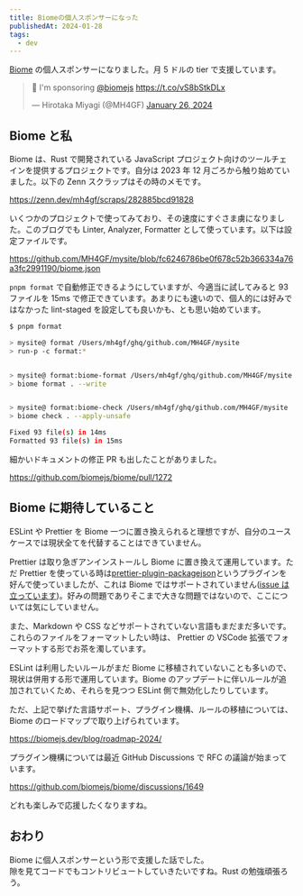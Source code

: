 ```yaml
---
title: Biomeの個人スポンサーになった
publishedAt: 2024-01-28
tags:
  - dev
---
```


[Biome](https://biomejs.dev/) の個人スポンサーになりました。月 5 ドルの tier で支援しています。

<blockquote class="twitter-tweet">
   <p lang="en" dir="ltr">
      💖 I&#39;m sponsoring <a href="https://twitter.com/biomejs?ref_src=twsrc%5Etfw">@biomejs</a> <a href="https://t.co/vS8bStkDLx">https://t.co/vS8bStkDLx</a>
   </p>
   &mdash; Hirotaka Miyagi (@MH4GF) <a href="https://twitter.com/MH4GF/status/1750681008134115423?ref_src=twsrc%5Etfw">January 26, 2024</a>
</blockquote>

## Biome と私

Biome は、Rust で開発されている JavaScript プロジェクト向けのツールチェインを提供するプロジェクトです。自分は 2023 年 12 月ごろから触り始めていました。以下の Zenn スクラップはその時のメモです。

https://zenn.dev/mh4gf/scraps/282885bcd91828

いくつかのプロジェクトで使ってみており、その速度にすぐさま虜になりました。このブログでも Linter, Analyzer, Formatter として使っています。以下は設定ファイルです。

https://github.com/MH4GF/mysite/blob/fc6246786be0f678c52b366334a76a3fc2991190/biome.json

`pnpm format` で自動修正できるようにしていますが、今適当に試してみると 93 ファイルを 15ms で修正できています。あまりにも速いので、個人的には好みではなかった lint-staged を設定しても良いかも、とも思い始めています。

```sh
$ pnpm format

> mysite@ format /Users/mh4gf/ghq/github.com/MH4GF/mysite
> run-p -c format:*


> mysite@ format:biome-format /Users/mh4gf/ghq/github.com/MH4GF/mysite
> biome format . --write


> mysite@ format:biome-check /Users/mh4gf/ghq/github.com/MH4GF/mysite
> biome check . --apply-unsafe

Fixed 93 file(s) in 14ms
Formatted 93 file(s) in 15ms
```

細かいドキュメントの修正 PR も出したことがありました。

https://github.com/biomejs/biome/pull/1272

## Biome に期待していること

ESLint や Prettier を Biome 一つに置き換えられると理想ですが、自分のユースケースでは現状全てを代替することはできていません。

Prettier は取り急ぎアンインストールし Biome に置き換えて運用しています。ただ Prettier を使っている時は[prettier-plugin-packagejson](https://www.npmjs.com/package/prettier-plugin-packagejson)というプラグインを好んで使っていましたが、これは Biome ではサポートされていません([issue は立っています](https://github.com/biomejs/biome/issues/1668))。好みの問題でありそこまで大きな問題ではないので、ここについては気にしていません。

また、Markdown や CSS などサポートされていない言語もまだまだ多いです。これらのファイルをフォーマットしたい時は、 Prettier の VSCode 拡張でフォーマットする形でお茶を濁しています。

ESLint は利用したいルールがまだ Biome に移植されていないことも多いので、現状は併用する形で運用しています。Biome のアップデートに伴いルールが追加されていくため、それらを見つつ ESLint 側で無効化したりしています。

ただ、上記で挙げた言語サポート、プラグイン機構、ルールの移植については、 Biome のロードマップで取り上げられています。

https://biomejs.dev/blog/roadmap-2024/

プラグイン機構については最近 GitHub Discussions で RFC の議論が始まっています。

https://github.com/biomejs/biome/discussions/1649

どれも楽しみで応援したくなりますね。

## おわり

Biome に個人スポンサーという形で支援した話でした。  
隙を見てコードでもコントリビュートしていきたいですね。Rust の勉強頑張ろう。
